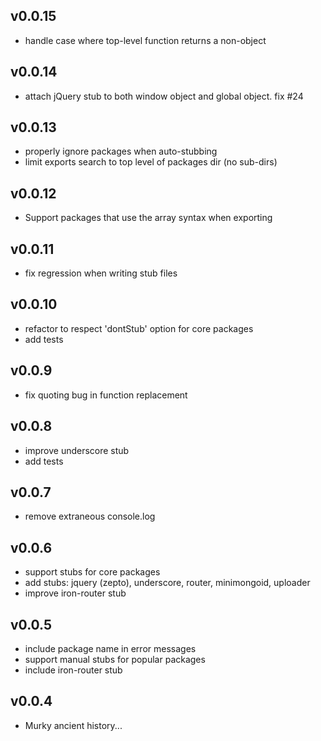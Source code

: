 ## v0.0.15

* handle case where top-level function returns a non-object


## v0.0.14

* attach jQuery stub to both window object and global object. fix #24


## v0.0.13

* properly ignore packages when auto-stubbing
* limit exports search to top level of packages dir (no sub-dirs)


## v0.0.12

* Support packages that use the array syntax when exporting


## v0.0.11

* fix regression when writing stub files


## v0.0.10

* refactor to respect 'dontStub' option for core packages
* add tests


## v0.0.9

* fix quoting bug in function replacement


## v0.0.8

* improve underscore stub
* add tests


## v0.0.7

* remove extraneous console.log


## v0.0.6

* support stubs for core packages
* add stubs: jquery (zepto), underscore, router, minimongoid, uploader
* improve iron-router stub
  

## v0.0.5

* include package name in error messages
* support manual stubs for popular packages
* include iron-router stub


## v0.0.4

* Murky ancient history...
